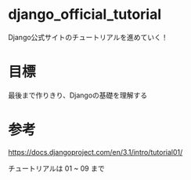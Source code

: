 # django_official_tutorial
Django公式サイトのチュートリアルを進めていく！

# 目標
最後まで作りきり、Djangoの基礎を理解する

# 参考
https://docs.djangoproject.com/en/3.1/intro/tutorial01/

チュートリアルは 01 ~ 09 まで